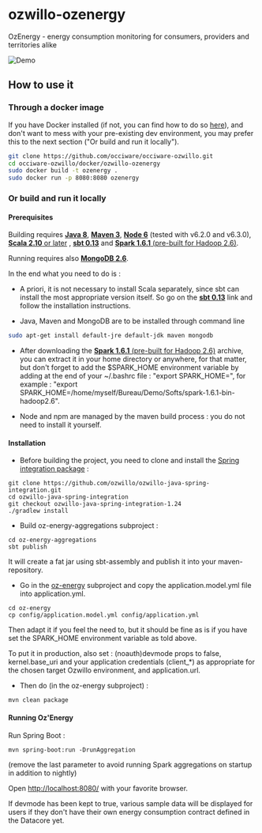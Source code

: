 # ozwillo-ozenergy

OzEnergy - energy consumption monitoring for consumers, providers and territories alike

![Demo](https://github.com/ozwillo/ozwillo-ozenergy/blob/master/app-overview/oz-energy.gif)

## How to use it

### Through a docker image

If you have Docker installed (if not, you can find how to do so [here](https://docs.docker.com/engine/installation/)), and don't want to mess with your pre-existing dev environment, you may prefer this to the next section ("Or build and run it locally").

``` bash
git clone https://github.com/occiware/occiware-ozwillo.git
cd occiware-ozwillo/docker/ozwillo-ozenergy
sudo docker build -t ozenergy .
sudo docker run -p 8080:8080 ozenergy
```

### Or build and run it locally

#### Prerequisites

Building requires [**Java 8**](http://www.oracle.com/technetwork/java/javase/downloads/jdk8-downloads-2133151.html), [**Maven 3**](https://maven.apache.org/download.cgi), [**Node 6**](https://nodejs.org/en/download/releases/) (tested with v6.2.0 and v6.3.0), [**Scala 2.10** or later](http://www.scala-lang.org/download/2.11.0.html) , [**sbt 0.13**](http://www.scala-sbt.org/0.13/docs/Setup.html) and [**Spark 1.6.1** (pre-built for Hadoop 2.6)](http://spark.apache.org/downloads.html).

Running requires also [**MongoDB 2.6**](https://docs.mongodb.com/v2.6/installation/).

In the end what you need to do is :

+ A priori, it is not necessary to install Scala separately, since sbt can install the most appropriate version itself. So go on the [**sbt 0.13**](http://www.scala-sbt.org/0.13/docs/Setup.html) link and follow the installation instructions.

+ Java, Maven and MongoDB are to be installed through command line

``` bash
sudo apt-get install default-jre default-jdk maven mongodb
```

+ After downloading the [**Spark 1.6.1** (pre-built for Hadoop 2.6)](http://spark.apache.org/downloads.html) archive, you can extract it in your home directory or anywhere, for that matter, but don't forget to add the $SPARK_HOME environment variable by adding at the end of your ~/.bashrc file : "export SPARK_HOME=<YOUR PATH TO THE EXTRACTED SPARK DIRECTORY>", for example : "export SPARK_HOME=/home/myself/Bureau/Demo/Softs/spark-1.6.1-bin-hadoop2.6".

+ Node and npm are managed by the maven build process : you do not need to install it yourself.

#### Installation

* Before building the project, you need to clone and install the [Spring integration package](https://github.com/ozwillo/ozwillo-java-spring-integration) :

```
git clone https://github.com/ozwillo/ozwillo-java-spring-integration.git
cd ozwillo-java-spring-integration
git checkout ozwillo-java-spring-integration-1.24
./gradlew install
```

* Build oz-energy-aggregations subproject :

```
cd oz-energy-aggregations
sbt publish
```
It will create a fat jar using sbt-assembly and publish it into your maven-repository.

* Go in the [oz-energy](https://github.com/ozwillo/ozwillo-ozenergy/tree/master/oz-energy) subproject and copy the application.model.yml file into application.yml.

```
cd oz-energy
cp config/application.model.yml config/application.yml
```
Then adapt it if you feel the need to, but it should be fine as is if you have set the SPARK_HOME environment variable as told above.

To put it in production, also set : (noauth)devmode props to false, kernel.base_uri and your application credentials (client_*) as appropriate for the chosen target Ozwillo environment, and application.url.

* Then do (in the oz-energy subproject) :

```
mvn clean package
```

#### Running Oz'Energy

Run Spring Boot :

```
mvn spring-boot:run -DrunAggregation
```
(remove the last parameter to avoid running Spark aggregations on startup in addition to nightly)

Open [http://localhost:8080/](http://localhost:8080/) with your favorite browser.

If devmode has been kept to true, various sample data will be displayed for users if they don't have their own energy consumption contract defined in the Datacore yet.
